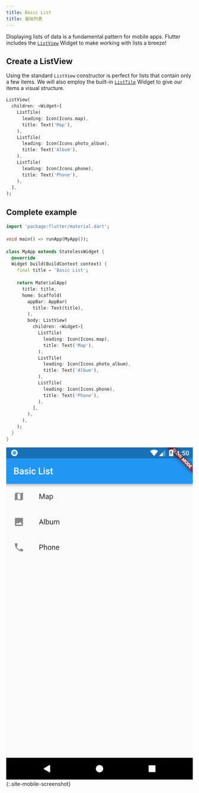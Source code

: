 ```yaml
---
title: Basic List
title: 基础列表
---
```


Displaying lists of data is a fundamental pattern for mobile apps. Flutter
includes the [`ListView`](https://docs.flutter.io/flutter/widgets/ListView-class.html)
Widget to make working with lists a breeze!

## Create a ListView

Using the standard `ListView` constructor is perfect for lists that contain only
a few items. We will also employ the built-in [`ListTile`](https://docs.flutter.io/flutter/material/ListTile-class.html) Widget to give our
items a visual structure.

<!-- skip -->
```dart
ListView(
  children: <Widget>[
    ListTile(
      leading: Icon(Icons.map),
      title: Text('Map'),
    ),
    ListTile(
      leading: Icon(Icons.photo_album),
      title: Text('Album'),
    ),
    ListTile(
      leading: Icon(Icons.phone),
      title: Text('Phone'),
    ),
  ],
);
```

## Complete example

```dart
import 'package:flutter/material.dart';

void main() => runApp(MyApp());

class MyApp extends StatelessWidget {
  @override
  Widget build(BuildContext context) {
    final title = 'Basic List';

    return MaterialApp(
      title: title,
      home: Scaffold(
        appBar: AppBar(
          title: Text(title),
        ),
        body: ListView(
          children: <Widget>[
            ListTile(
              leading: Icon(Icons.map),
              title: Text('Map'),
            ),
            ListTile(
              leading: Icon(Icons.photo_album),
              title: Text('Album'),
            ),
            ListTile(
              leading: Icon(Icons.phone),
              title: Text('Phone'),
            ),
          ],
        ),
      ),
    );
  }
}
```

![Basic List Demo](/images/cookbook/basic-list.png){:.site-mobile-screenshot}
